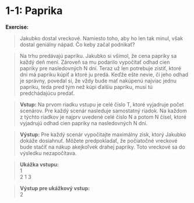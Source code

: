 # 1-1: Paprika

**Exercise:**
>Jakubko dostal vreckové. Namiesto toho, aby ho len tak minul, však dostal geniálny nápad. Čo keby začal podnikať?

>Na trhu predávajú papriku. Jakubko si všimol, že cena papriky sa každý deň mení. Zároveň sa mu podarilo vypočítať odhad cien papriky pre nasledovných N dní. Teraz už len potrebuje zistiť, ktoré dni má papriku kúpiť a ktoré ju predá. Keďže ešte nevie, či jeho odhad je správny, povedal si, že vždy bude mať nakúpenú najviac jednu papriku, teda pred tým než kúpi ďalšiu papriku, musí tú predchádajúcu predať.

>**Vstup:** Na prvom riadku vstupu je celé číslo T, ktoré vyjadruje počet scenárov. Pre každý scenár nasleduje samostatný riadok. Na každom z týchto riadkov je najprv uvedené celé číslo N a potom N čísel, ktoré vyjadrujú odhad cien papriky na nasledovných N dní.

>**Výstup:** Pre každý scenár vypočítajte maximálny zisk, ktorý Jakubko dokáže dosiahnuť. Môžete predpokladať, že počiatočné vreckové bude stačiť na nákup akejkoľvek drahej papriky. Toto vreckové sa do výsledku nezapočítava.

>**Ukážka vstupu:** \
>1 \
>2 1 3

>**Výstup pre ukážkový vstup:** \
>2
